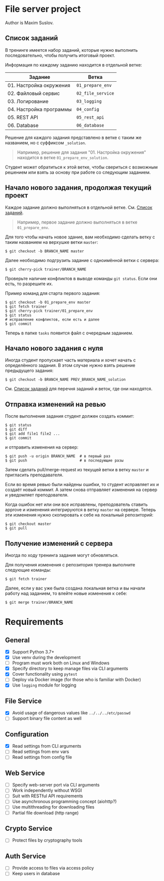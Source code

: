 
# File server project

Author is Maxim Suslov.

## Список заданий

В тренинге имеется набор заданий, которые нужно выполнить последовательно, чтобы получить итоговый проект.

Информация по каждому заданию находится в отдельной ветке:

| Задание                 | Ветка             |
| ----------------------- | ----------------- |
| 01. Настройка окружения | `01_prepare_env`  |
| 02. Файловый сервис     | `02_file_service` |
| 03. Логирование         | `03_logging`      |
| 04. Настройка программы | `04_config`       |
| 05. REST API            | `05_rest_api`     |
| 06. Database            | `06_database`     |

Решение для каждого задания представлено в ветке с таким же названием, но с суффиксом `_solution`.

> Например, решение для задания "01. Настройка окружения" находится в ветке `01_prepare_env_solution`.

Студент может обратиться к этой ветке, чтобы свериться с возможным решением или взять за основу при работе со следующим заданием.

## Начало нового задания, продолжая текущий проект

Каждое задание должно выполняться в отдельной ветке. См. [Список заданий].

> Например, первое задание должно выполняться в ветке `01_prepare_env`.

Для того чтобы начать новое здание, вам необходимо сделать ветку с таким названием на верхушке ветки `master`:

```console
$ git checkout -b BRANCH_NAME master
```

Далее необходимо подгрузить задание с одноимённой ветки с сервера:

```console
$ git cherry-pick trainer/BRANCH_NAME
```

Проверьте наличие конфликтов в выводе команды `git status`. Если они есть, то разрешите их.

Пример команд для старта первого задания:

```console
$ git checkout -b 01_prepare_env master
$ git fetch trainer
$ git cherry-pick trainer/01_prepare_env
$ git status
# исправление конфликтов, если есть и далее
$ git commit
```

Теперь в папке `tasks` появится файл с очередным заданием.

## Начало нового задания с нуля

Иногда студент пропускает часть материала и хочет начать с определённого задания. В этом случае нужно взять решение предыдущего задания:

```console
$ git checkout -b BRANCH_NAME PREV_BRANCH_NAME_solution
```

См. [Список заданий] для перечня заданий и веток, где они находятся.

## Отправка изменений на ревью

После выполнения задания студент должен создать коммит:

```console
$ git status
$ git diff
$ git add file1 file2 ...
$ git commit
```

и отправить изменения на сервер:

```console
$ git push -u origin BRANCH_NAME  # в первый раз
$ git push                        # в последующие разы
```

Затем сделать pull/merge-request из текущей ветки в ветку `master` и пригласить преподавателя.

Если во время ревью были найдены ошибки, то студент исправляет их и создаёт новый коммит. А затем снова отправляет изменения на сервер и уведомляет преподователя.

Когда ошибок нет или они все исправлены, преподователь ставить approve и изменения интегрируются в ветку `master` на сервере. Теперь эти изменения нужно скопировать к себе на локальный репозиторий:

```console
$ git checkout master
$ git pull
```

## Получение изменений с сервера

Иногда по ходу тренинга задания могут обновляться.

Для получения изменения с репозитория тренера выполните следующие команды:

```console
$ git fetch trainer
```

Далее, если у вас уже была создана локальная ветка и вы начали работу над заданием, то влейте новые изменения к себе:

```console
$ git merge trainer/BRANCH_NAME
```


[Список заданий]: #список-заданий

# Requirements

## General

- [x] Support Python 3.7+
- [x] Use venv during the development
- [ ] Program must work both on Linux and Windows
- [x] Specify directory to keep manage files via CLI arguments
- [x] Cover functionality using `pytest`
- [ ] Deploy via Docker image (for those who is familiar with Docker)
- [x] Use `logging` module for logging

## File Service

- [x] Avoid usage of dangerous values like `../../../etc/passwd`
- [ ] Support binary file content as well

## Configuration

- [x] Read settings from CLI arguments
- [ ] Read settings from env vars
- [ ] Read settings from config file

## Web Service

- [ ] Specify web-server port via CLI arguments
- [ ] Work independently without WSGI
- [ ] Suit with RESTful API requirements
- [ ] Use asynchronous programming concept (aiohttp?)
- [ ] Use multithreading for downloading files
- [ ] Partial file download (http range)

## Crypto Service

- [ ] Protect files by cryptography tools

## Auth Service

- [ ] Provide access to files via access policy
- [ ] Keep users in database
